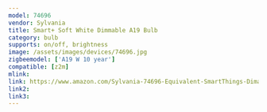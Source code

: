 ```yaml
---
model: 74696
vendor: Sylvania
title: Smart+ Soft White Dimmable A19 Bulb
category: bulb
supports: on/off, brightness
image: /assets/images/devices/74696.jpg
zigbeemodel: ['A19 W 10 year']
compatible: [z2m]
mlink: 
link: https://www.amazon.com/Sylvania-74696-Equivalent-SmartThings-Dimamble/dp/B0787LJCMC
link2: 
link3: 
---
```


